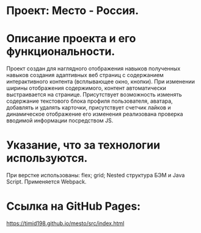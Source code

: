 # Проект: Место - Россия.

# Описание проекта и его функциональности.
Проект создан для наглядного отображения навыков полученных навыков создания адаптивных веб страниц с содержанием интерактивного контента (всплывающее окно, кнопки). При изменении ширины отображения содержимого, контент автоматически выстраивается на странице. Присутствует возможность изменять содержание текстового блока профиля пользователя, аватара, добавлять и удалять карточки, присутствует счетчик лайков и динамическое отображение его изменения реализована проверка вводимой информации посредством JS.

# Указание, что за технологии используются.

При верстке использованы: flex; grid; Nested структура БЭМ и Java Script. Применяется Webpack.

# Ссылка на GitHub Pages:

https://timid198.github.io/mesto/src/index.html
